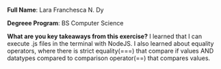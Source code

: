 **Full Name**: Lara Franchesca N. Dy

**Degreee Program**: BS Computer Science

**What are you key takeaways from this exercise?** I learned that I can execute .js files in the terminal with NodeJS. I also learned about equality operators, where there is strict equality(===) that compare if values AND datatypes compared to comparison operator(==) that compares values.
